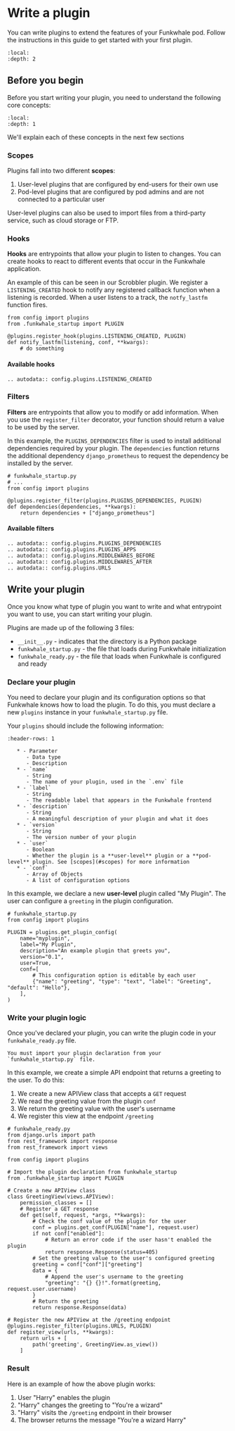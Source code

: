 # Write a plugin

You can write plugins to extend the features of your Funkwhale pod. Follow the instructions in this guide to get started with your first plugin.

```{contents}
:local:
:depth: 2
```

## Before you begin

Before you start writing your plugin, you need to understand the following core concepts:

```{contents}
:local:
:depth: 1
```

We'll explain each of these concepts in the next few sections

### Scopes

Plugins fall into two different **scopes**:

1. User-level plugins that are configured by end-users for their own use
2. Pod-level plugins that are configured by pod admins and are not connected to a particular user

User-level plugins can also be used to import files from a third-party service, such as cloud storage or FTP.

### Hooks

**Hooks** are entrypoints that allow your plugin to listen to changes. You can create hooks to react to different  events that occur in the Funkwhale application.

An example of this can be seen in our Scrobbler plugin. We register a `LISTENING_CREATED` hook to notify any registered callback function when a listening is recorded. When a user listens to a track, the `notfy_lastfm` function fires.

```{code-block} python
from config import plugins
from .funkwhale_startup import PLUGIN

@plugins.register_hook(plugins.LISTENING_CREATED, PLUGIN)
def notify_lastfm(listening, conf, **kwargs):
    # do something
```

#### Available hooks

```{eval-rst}
.. autodata:: config.plugins.LISTENING_CREATED
```

### Filters

**Filters** are entrypoints that allow you to modify or add information. When you use the `register_filter` decorator, your function should return a value to be used by the server.

In this example, the `PLUGINS_DEPENDENCIES` filter is used to install additional dependencies required by your plugin. The `dependencies` function returns the additional dependency `django_prometheus` to request the dependency be installed by the server.

```{code-block} python
# funkwhale_startup.py
# ...
from config import plugins

@plugins.register_filter(plugins.PLUGINS_DEPENDENCIES, PLUGIN)
def dependencies(dependencies, **kwargs):
    return dependencies + ["django_prometheus"]

```

#### Available filters

```{eval-rst}
.. autodata:: config.plugins.PLUGINS_DEPENDENCIES
.. autodata:: config.plugins.PLUGINS_APPS
.. autodata:: config.plugins.MIDDLEWARES_BEFORE
.. autodata:: config.plugins.MIDDLEWARES_AFTER
.. autodata:: config.plugins.URLS
```

## Write your plugin

Once you know what type of plugin you want to write and what entrypoint you want to use, you can start writing your plugin.

Plugins are made up of the following 3 files:

- `__init__.py` - indicates that the directory is a Python package
- `funkwhale_startup.py` - the file that loads during Funkwhale initialization
- `funkwhale_ready.py` - the file that loads when Funkwhale is configured and ready

### Declare your plugin

You need to declare your plugin and its configuration options so that Funkwhale knows how to load the plugin. To do this, you must declare a new `plugins` instance in your `funkwhale_startup.py` file.

Your `plugins` should include the following information:

```{list-table}
:header-rows: 1

   * - Parameter
      - Data type
      - Description
   * - `name`
      - String
      - The name of your plugin, used in the `.env` file
   * - `label`
      - String
      - The readable label that appears in the Funkwhale frontend
   * - `description`
      - String
      - A meaningful description of your plugin and what it does
   * - `version`
      - String
      - The version number of your plugin
   * - `user`
      - Boolean
      - Whether the plugin is a **user-level** plugin or a **pod-level** plugin. See [scopes](#scopes) for more information
   * - `conf`
      - Array of Objects
      - A list of configuration options

```

In this example, we declare a new **user-level** plugin called "My Plugin". The user can configure a `greeting` in the plugin configuration.

```{code-block} python
# funkwhale_startup.py
from config import plugins

PLUGIN = plugins.get_plugin_config(
    name="myplugin",
    label="My Plugin",
    description="An example plugin that greets you",
    version="0.1",
    user=True,
    conf=[
        # This configuration option is editable by each user
        {"name": "greeting", "type": "text", "label": "Greeting", "default": "Hello"},
    ],
)
```

### Write your plugin logic

Once you've declared your plugin, you can write the plugin code in your `funkwhale_ready.py` file.

```{note}
You must import your plugin declaration from your `funkwhale_startup.py` file.
```

In this example, we create a simple API endpoint that returns a greeting to the user. To do this:

1. We create a new APIView class that accepts a `GET` request
2. We read the greeting value from the plugin `conf`
3. We return the greeting value with the user's username
4. We register this view at the endpoint `/greeting`

```{code-block} python
# funkwhale_ready.py
from django.urls import path
from rest_framework import response
from rest_framework import views

from config import plugins

# Import the plugin declaration from funkwhale_startup
from .funkwhale_startup import PLUGIN

# Create a new APIView class
class GreetingView(views.APIView):
    permission_classes = []
    # Register a GET response
    def get(self, request, *args, **kwargs):
        # Check the conf value of the plugin for the user
        conf = plugins.get_conf(PLUGIN["name"], request.user)
        if not conf["enabled"]:
            # Return an error code if the user hasn't enabled the plugin
            return response.Response(status=405)
        # Set the greeting value to the user's configured greeting
        greeting = conf["conf"]["greeting"]
        data = {
            # Append the user's username to the greeting
            "greeting": "{} {}!".format(greeting, request.user.username)
        }
        # Return the greeting
        return response.Response(data)

# Register the new APIView at the /greeting endpoint
@plugins.register_filter(plugins.URLS, PLUGIN)
def register_view(urls, **kwargs):
    return urls + [
        path('greeting', GreetingView.as_view())
    ]
```

### Result

Here is an example of how the above plugin works:

1. User "Harry" enables the plugin
2. "Harry" changes the greeting to "You're a wizard"
3. "Harry" visits the `/greeting` endpoint in their browser
4. The browser returns the message "You're a wizard Harry"

